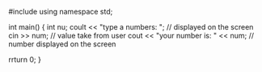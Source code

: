 #include <iostream>
using namespace std;

int main()
{
int nu;
coult << "type a numbers: "; // displayed on the screen
cin >> num; // value take from user
cout << "your number is: " << num; // number displayed on the screen

rrturn 0;
}

